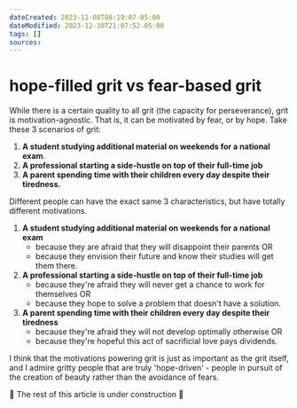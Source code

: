```yaml
---
dateCreated: 2023-11-08T08:19:07-05:00
dateModified: 2023-12-30T21:07:52-05:00
tags: []
sources: 
---
```


# hope-filled grit vs fear-based grit
While there is a certain quality to all grit (the capacity for perseverance), grit is motivation-agnostic. That is, it can be motivated by fear, or by hope. Take these 3 scenarios of grit:

1. **A student studying additional material on weekends for a national exam**.
2. **A professional starting a side-hustle on top of their full-time job**
3. **A parent spending time with their children every day despite their tiredness.**

Different people can have the exact same 3 characteristics, but have totally different motivations.

1. **A student studying additional material on weekends for a national exam**
	- because they are afraid that they will disappoint their parents OR
	- because they envision their future and know their studies will get them there.
2. **A professional starting a side-hustle on top of their full-time job**
	- because they're afraid they will never get a chance to work for themselves OR
	- because they hope to solve a problem that doesn't have a solution.
3. **A parent spending time with their children every day despite their tiredness**
	- because they're afraid they will not develop optimally otherwise OR
	- because they're hopeful this act of sacrificial love pays dividends.

I think that the motivations powering grit is just as important as the grit itself, and I admire gritty people that are truly 'hope-driven' - people in pursuit of the creation of beauty rather than the avoidance of fears.

🚧 The rest of this article is under construction 🚧